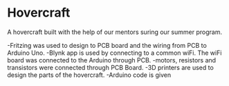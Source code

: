 # Hovercraft
A hovercraft built with the help of our mentors suring our summer program.

-Fritzing was used to design to PCB board and the wiring from PCB to Arduino Uno.
-Blynk app is used by connecting to a common wiFi. The wiFi board was connected to the Arduino through PCB.
-motors, resistors and transistors were connected through PCB Board.
-3D printers are used to design the parts of the hovercraft.
-Arduino code is given
